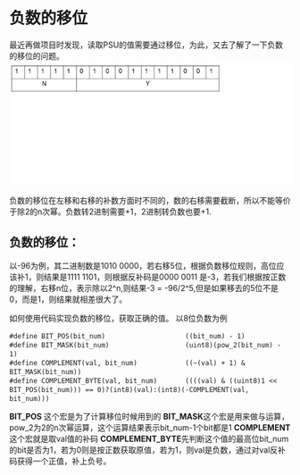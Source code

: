 # 负数的移位

最近再做项目时发现，读取PSU的值需要通过移位，为此，又去了解了一下负数的移位的问题。
<img src="https://github.com/ShireHong/Doraemon/blob/master/story%20of%20step/negetive_shift/psu.png"  
    alt="图片加载失败时，显示这段字"/>

负数的移位在左移和右移的补数方面时不同的，数的右移需要截断，所以不能等价于除2的n次幂。负数转2进制需要+1，2进制转负数也要+1.


## 负数的移位：
以-96为例，其二进制数是1010 0000，若右移5位，根据负数移位规则，高位应该补1，则结果是1111 1101，则根据反补码是0000 0011 是-3，若我们根据按正数的理解，右移n位，表示除以2^n,则结果-3 = -96/2^5,但是如果移去的5位不是0，而是1，则结果就相差很大了。

如何使用代码实现负数的移位，获取正确的值。
以8位负数为例
```
#define BIT_POS(bit_num)                    ((bit_num) - 1)
#define BIT_MASK(bit_num)                   (uint8)(pow_2(bit_num) - 1)
#define COMPLEMENT(val, bit_num)            ((~(val) + 1) & BIT_MASK(bit_num))
#define COMPLEMENT_BYTE(val, bit_num)       ((((val) & ((uint8)1 << BIT_POS(bit_num))) == 0)?(int8)(val):(int8)(-COMPLEMENT(val, bit_num)))
```
**BIT_POS**	这个宏是为了计算移位时候用到的
**BIT_MASK**这个宏是用来做与运算，pow_2为2的n次幂运算，这个运算结果表示bit_num-1个bit都是1
**COMPLEMENT** 这个宏就是取val值的补码
**COMPLEMENT_BYTE**先判断这个值的最高位bit_num的bit是否为1，若为0则是按正数获取原值，若为1，则val是负数，通过对val反补码获得一个正值，补上负号。
